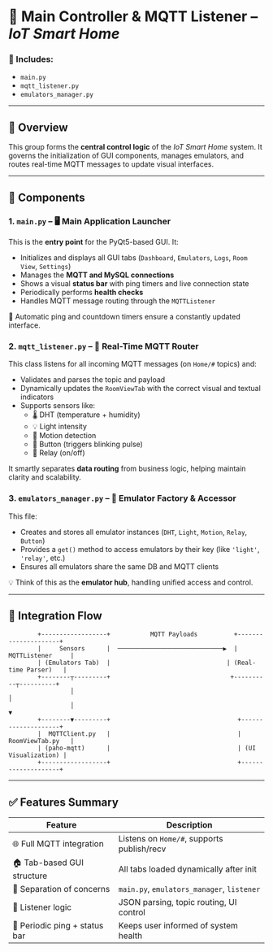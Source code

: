 # 🧠 Main Controller & MQTT Listener – *IoT Smart Home*

### 📂 Includes:
- `main.py`
- `mqtt_listener.py`
- `emulators_manager.py`

---

## 🚀 Overview

This group forms the **central control logic** of the *IoT Smart Home* system. It governs the initialization of GUI components, manages emulators, and routes real-time MQTT messages to update visual interfaces.

---

## 📁 Components

### 1. `main.py` – 🖥️ **Main Application Launcher**
This is the **entry point** for the PyQt5-based GUI. It:
- Initializes and displays all GUI tabs (`Dashboard`, `Emulators`, `Logs`, `Room View`, `Settings`)
- Manages the **MQTT and MySQL connections**
- Shows a visual **status bar** with ping timers and live connection state
- Periodically performs **health checks**
- Handles MQTT message routing through the `MQTTListener`

🔁 Automatic ping and countdown timers ensure a constantly updated interface.

### 2. `mqtt_listener.py` – 📡 **Real-Time MQTT Router**
This class listens for all incoming MQTT messages (on `Home/#` topics) and:
- Validates and parses the topic and payload
- Dynamically updates the `RoomViewTab` with the correct visual and textual indicators
- Supports sensors like:
  - 🌡️ DHT (temperature + humidity)
  - 💡 Light intensity
  - 🧍 Motion detection
  - 🔔 Button (triggers blinking pulse)
  - 🔌 Relay (on/off)

It smartly separates **data routing** from business logic, helping maintain clarity and scalability.

### 3. `emulators_manager.py` – 🧪 **Emulator Factory & Accessor**
This file:
- Creates and stores all emulator instances (`DHT`, `Light`, `Motion`, `Relay`, `Button`)
- Provides a `get()` method to access emulators by their key (like `'light'`, `'relay'`, etc.)
- Ensures all emulators share the same DB and MQTT clients

💡 Think of this as the **emulator hub**, handling unified access and control.

---

## 📌 Integration Flow

```
        +------------------+           MQTT Payloads          +---------------------+
        |     Sensors      |  ─────────────────────────────▶  |    MQTTListener     |
        | (Emulators Tab)  |                                | (Real-time Parser)   |
        +--------┬---------+                                 +----------┬----------+
                 │                                                       │
                 │                                                       ▼
        +--------▼---------+                                   +--------------------+
        |  MQTTClient.py   |                                   |   RoomViewTab.py   |
        | (paho-mqtt)      |                                   | (UI Visualization) |
        +------------------+                                   +--------------------+
```

---

## ✅ Features Summary

| Feature                         | Description                                 |
|----------------------------------|---------------------------------------------|
| 🌐 Full MQTT integration         | Listens on `Home/#`, supports publish/recv  |
| 🏠 Tab-based GUI structure       | All tabs loaded dynamically after init      |
| 🧠 Separation of concerns        | `main.py`, `emulators_manager`, `listener`  |
| 📡 Listener logic                | JSON parsing, topic routing, UI control     |
| 🔄 Periodic ping + status bar    | Keeps user informed of system health        |